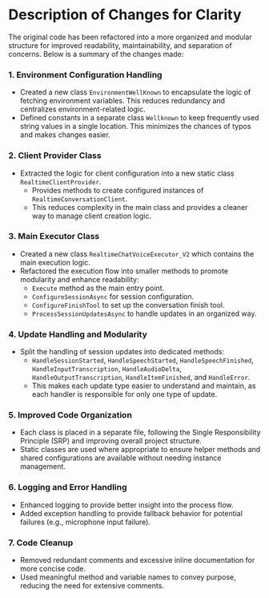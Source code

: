 # Description of Changes for Clarity

The original code has been refactored into a more organized and modular structure for improved readability, maintainability, and separation of concerns. Below is a summary of the changes made:

### 1. **Environment Configuration Handling**
- Created a new class `EnvironmentWellKnown` to encapsulate the logic of fetching environment variables. This reduces redundancy and centralizes environment-related logic.
- Defined constants in a separate class `Wellknown` to keep frequently used string values in a single location. This minimizes the chances of typos and makes changes easier.

### 2. **Client Provider Class**
- Extracted the logic for client configuration into a new static class `RealtimeClientProvider`.
  - Provides methods to create configured instances of `RealtimeConversationClient`.
  - This reduces complexity in the main class and provides a cleaner way to manage client creation logic.

### 3. **Main Executor Class**
- Created a new class `RealtimeChatVoiceExecutor_V2` which contains the main execution logic.
- Refactored the execution flow into smaller methods to promote modularity and enhance readability:
  - `Execute` method as the main entry point.
  - `ConfigureSessionAsync` for session configuration.
  - `ConfigureFinishTool` to set up the conversation finish tool.
  - `ProcessSessionUpdatesAsync` to handle updates in an organized way.

### 4. **Update Handling and Modularity**
- Split the handling of session updates into dedicated methods:
  - `HandleSessionStarted`, `HandleSpeechStarted`, `HandleSpeechFinished`, `HandleInputTranscription`, `HandleAudioDelta`, `HandleOutputTranscription`, `HandleItemFinished`, and `HandleError`.
  - This makes each update type easier to understand and maintain, as each handler is responsible for only one type of update.

### 5. **Improved Code Organization**
- Each class is placed in a separate file, following the Single Responsibility Principle (SRP) and improving overall project structure.
- Static classes are used where appropriate to ensure helper methods and shared configurations are available without needing instance management.

### 6. **Logging and Error Handling**
- Enhanced logging to provide better insight into the process flow.
- Added exception handling to provide fallback behavior for potential failures (e.g., microphone input failure).

### 7. **Code Cleanup**
- Removed redundant comments and excessive inline documentation for more concise code.
- Used meaningful method and variable names to convey purpose, reducing the need for extensive comments.